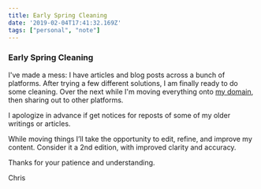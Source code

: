 ```yaml
---
title: Early Spring Cleaning
date: '2019-02-04T17:41:32.169Z'
tags: ["personal", "note"]
---
```


### Early Spring Cleaning

I've made a mess:  I have articles and blog posts across a bunch of platforms.  After trying a few different solutions, I am finally ready to do some cleaning.  Over the next while I'm moving everything onto [my domain](https://chrisrouffer.com), then sharing out to other platforms.

I apologize in advance if get notices for reposts of some of my older writings or articles.

While moving things I’ll take the opportunity to edit, refine, and improve my content. Consider it a 2nd edition, with improved clarity and accuracy.

Thanks for your patience and understanding.

Chris

